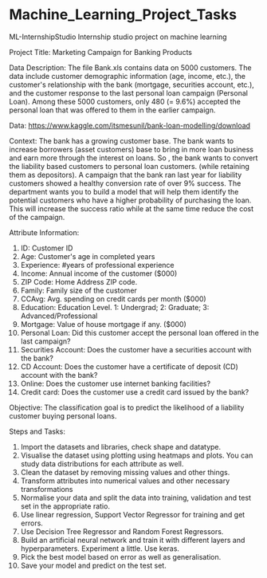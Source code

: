 # Machine_Learning_Project_Tasks
ML-InternshipStudio 
Internship studio project on machine learning

Project Title: Marketing Campaign for Banking Products

Data Description: The file Bank.xls contains data on 5000 customers. The data include customer demographic information (age, income, etc.), the customer's relationship with the bank (mortgage, securities account, etc.), and the customer response to the last personal loan campaign (Personal Loan). Among these 5000 customers, only 480 (= 9.6%) accepted the personal loan that was offered to them in the earlier campaign.

Data: https://www.kaggle.com/itsmesunil/bank-loan-modelling/download

Context: The bank has a growing customer base. The bank wants to increase borrowers (asset customers) base to bring in more loan business and earn more through the interest on loans. So , the bank wants to convert the liability based customers to personal loan customers. (while retaining them as depositors). A campaign that the bank ran last year for liability customers showed a healthy conversion rate of over 9% success. The department wants you to build a model that will help them identify the potential customers who have a higher probability of purchasing the loan. This will increase the success ratio while at the same time reduce the cost of the campaign.

Attribute Information:

1. ID: Customer ID
2. Age: Customer's age in completed years
3. Experience: #years of professional experience
4. Income: Annual income of the customer ($000)
5. ZIP Code: Home Address ZIP code.
6. Family: Family size of the customer
7. CCAvg: Avg. spending on credit cards per month ($000)
8. Education: Education Level. 1: Undergrad; 2: Graduate; 3: Advanced/Professional
9. Mortgage: Value of house mortgage if any. ($000)
10. Personal Loan: Did this customer accept the personal loan offered in the last campaign?
11. Securities Account: Does the customer have a securities account with the bank?
12. CD Account: Does the customer have a certificate of deposit (CD) account with the bank?
13. Online: Does the customer use internet banking facilities?
14. Credit card: Does the customer use a credit card issued by the bank?

Objective: The classification goal is to predict the likelihood of a liability customer buying personal loans.

Steps and Tasks:

1. Import the datasets and libraries, check shape and datatype.
2. Visualise the dataset using plotting using heatmaps and plots. You can study data distributions for each attribute as well.
3. Clean the dataset by removing missing values and other things.
4. Transform attributes into numerical values and other necessary transformations
5. Normalise your data and split the data into training, validation and test set in the appropriate ratio.
6. Use linear regression, Support Vector Regressor for training and get errors.
7. Use Decision Tree Regressor and Random Forest Regressors.
8. Build an artificial neural network and train it with different layers and hyperparameters. Experiment a little. Use keras.
9. Pick the best model based on error as well as generalisation. 
10. Save your model and predict on the test set.
